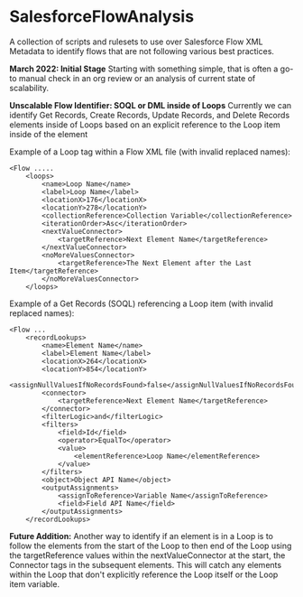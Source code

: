 # SalesforceFlowAnalysis
A collection of scripts and rulesets to use over Salesforce Flow XML Metadata to identify flows that are not following various best practices.

**March 2022: Initial Stage**
Starting with something simple, that is often a go-to manual check in an org review or an analysis of current state of scalability. 

**Unscalable Flow Identifier: SOQL or DML inside of Loops**
Currently we can identify Get Records, Create Records, Update Records, and Delete Records elements inside of Loops based on an explicit reference to the Loop item inside of the element

Example of a Loop tag within a Flow XML file (with invalid replaced names):
```
<Flow .....
    <loops>
        <name>Loop Name</name>
        <label>Loop Name</label>
        <locationX>176</locationX>
        <locationY>278</locationY>
        <collectionReference>Collection Variable</collectionReference>
        <iterationOrder>Asc</iterationOrder>
        <nextValueConnector>
            <targetReference>Next Element Name</targetReference>
        </nextValueConnector>
        <noMoreValuesConnector>
            <targetReference>The Next Element after the Last Item</targetReference>
        </noMoreValuesConnector>
    </loops>
```

Example of a Get Records (SOQL) referencing a Loop item (with invalid replaced names):
```
<Flow ...    
    <recordLookups>
        <name>Element Name</name>
        <label>Element Name</label>
        <locationX>264</locationX>
        <locationY>854</locationY>
        <assignNullValuesIfNoRecordsFound>false</assignNullValuesIfNoRecordsFound>
        <connector>
            <targetReference>Next Element Name</targetReference>
        </connector>
        <filterLogic>and</filterLogic>
        <filters>
            <field>Id</field>
            <operator>EqualTo</operator>
            <value>
                <elementReference>Loop Name</elementReference>
            </value>
        </filters>
        <object>Object API Name</object>
        <outputAssignments>
            <assignToReference>Variable Name</assignToReference>
            <field>Field API Name</field>
        </outputAssignments>
    </recordLookups>
```

**Future Addition:** Another way to identify if an element is in a Loop is to follow the elements from the start of the Loop to then end of the Loop using the targetReference values within the nextValueConnector at the start, the Connector tags in the subsequent elements. This will catch any elements within the Loop that don't explicitly reference the Loop itself or the Loop item variable. 
